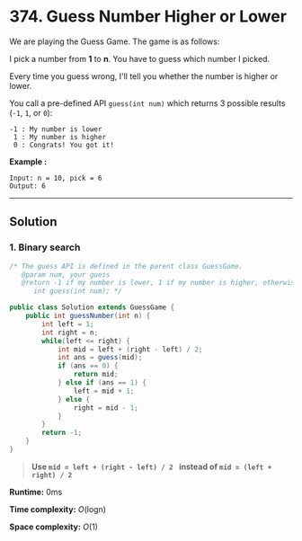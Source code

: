 # 374. Guess Number Higher or Lower

We are playing the Guess Game. The game is as follows:

I pick a number from **1** to **n**. You have to guess which number I picked.

Every time you guess wrong, I'll tell you whether the number is higher or lower.

You call a pre-defined API `guess(int num)` which returns 3 possible results (`-1`, `1`, or `0`):

```
-1 : My number is lower
 1 : My number is higher
 0 : Congrats! You got it!
```

**Example :**

```
Input: n = 10, pick = 6
Output: 6
```

---

## Solution

### 1. Binary search

```java
/* The guess API is defined in the parent class GuessGame.
   @param num, your guess
   @return -1 if my number is lower, 1 if my number is higher, otherwise return 0
      int guess(int num); */

public class Solution extends GuessGame {
    public int guessNumber(int n) {
        int left = 1;
        int right = n;
        while(left <= right) {
            int mid = left + (right - left) / 2;
            int ans = guess(mid);
            if (ans == 0) {
                return mid;
            } else if (ans == 1) {
                left = mid + 1;
            } else {
                right = mid - 1;
            }
        }
        return -1;
    }
}
```

> **Use `mid = left + (right - left) / 2 ` instead of  `mid = (left + right) / 2`**

**Runtime:** 0ms

**Time complexity:** *O*(logn)

**Space complexity:** *O*(1)